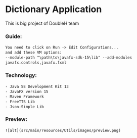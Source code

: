 # Dictionary Application
This is big project of DoubleH team
### Guide:
    You need to click on Run -> Edit Configurations...
    and add these VM options:
    --module-path "\path\to\javafx-sdk-15\lib" --add-modules javafx.controls,javafx.fxml
### Technology:
    - Java SE Development Kit 13
    - JavaFX version 15
    - Maven Framework
    - FreeTTS Lib
    - Json-Simple Lib
### Preview:
    ![alt](src/main/resources/Utils/images/preview.png)

   
     
